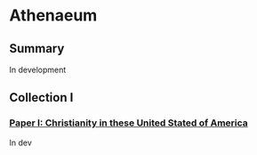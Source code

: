 # Athenaeum

## Summary

In development

## Collection I

### [Paper I: Christianity in these United Stated of America](usa-christianity.md)

In dev